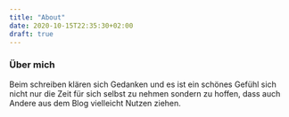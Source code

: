 ```yaml
---
title: "About"
date: 2020-10-15T22:35:30+02:00
draft: true
---
```


### Über mich
Beim schreiben klären sich Gedanken und es ist ein schönes Gefühl sich nicht nur die Zeit für sich selbst zu nehmen sondern zu hoffen, dass auch Andere aus dem Blog vielleicht Nutzen ziehen.

